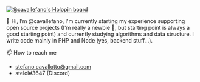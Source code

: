   [![@cavallefano's Holopin board](https://holopin.io/api/user/board?user=cavallefano)](https://holopin.io/@cavallefano)
  
  👋 Hi, I’m @cavallefano,
  I'm currently starting my experience supporting open source projects (I'm really a newbie 🌱, but starting point is always a good starting point) and currently studying algorithms and data structure.
  I write code mainly in PHP and Node (yes, backend stuff...).
  
  
  📫 How to reach me 
  
   - stefano.cavallotto@gmail.com
   - stelol#3647 (Discord)

